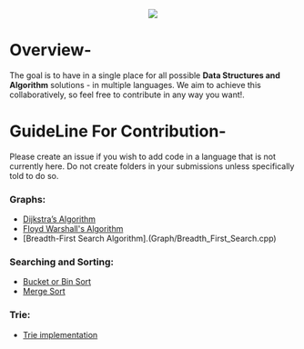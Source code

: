 <p align="center">
<img src="https://img.shields.io/badge/C%2B%2B-00599C?style=for-the-badge&logo=c%2B%2B&logoColor=orange">
</p>

# Overview-
The goal is to have in a single place for all possible **Data Structures and Algorithm** solutions - in multiple languages. We aim to achieve this collaboratively, so feel free to contribute in any way you want!.

# GuideLine For Contribution-
Please create an issue if you wish to add code in a language that is not currently here. Do not create folders in your submissions unless specifically told to do so.


### Graphs:
- [Dijkstra’s Algorithm](Graph/Dijkstra's_Algorithm.cpp)
- [Floyd Warshall's Algorithm](Graph/Floyd_Warshall.cpp)
- [Breadth-First Search Algorithm].(Graph/Breadth_First_Search.cpp)

### Searching and Sorting:
- [Bucket or Bin Sort](Searching_and_Sorting/Bucket_or_Bin_Sort.cpp)
- [Merge Sort](Searching_and_Sorting/MergeSort.cpp)


### Trie:
- [Trie implementation](Trie/Trie.cpp)
